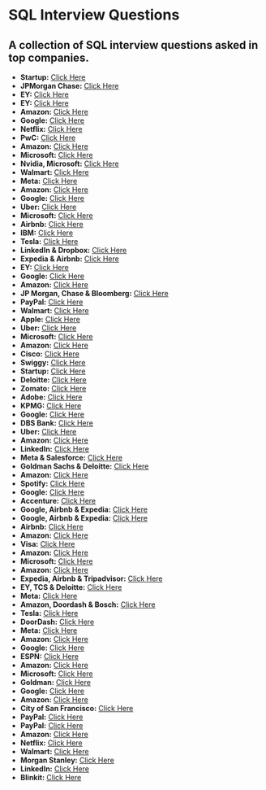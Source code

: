 # SQL Interview Questions

## A collection of SQL interview questions asked in top companies.

- **Startup:** [Click Here](https://github.com/RoopeshSinghal/SQL-Interview-Questions/blob/main/Q1.md)  
- **JPMorgan Chase:** [Click Here](https://github.com/RoopeshSinghal/SQL-Interview-Questions/blob/main/Q2.md)  
- **EY:** [Click Here](https://github.com/RoopeshSinghal/SQL-Interview-Questions/blob/main/Q3.md)  
- **EY:** [Click Here](https://github.com/RoopeshSinghal/SQL-Interview-Questions/blob/main/Q4.md)  
- **Amazon:** [Click Here](https://github.com/RoopeshSinghal/SQL-Interview-Questions/blob/main/Q5.md)  
- **Google:** [Click Here](https://github.com/RoopeshSinghal/SQL-Interview-Questions/blob/main/Q6.md)  
- **Netflix:** [Click Here](https://github.com/RoopeshSinghal/SQL-Interview-Questions/blob/main/Q7.md)  
- **PwC:** [Click Here](https://github.com/RoopeshSinghal/SQL-Interview-Questions/blob/main/Q8.md)  
- **Amazon:** [Click Here](https://github.com/RoopeshSinghal/SQL-Interview-Questions/blob/main/Q9.md)  
- **Microsoft:** [Click Here](https://github.com/RoopeshSinghal/SQL-Interview-Questions/blob/main/Q10.md)  
- **Nvidia, Microsoft:** [Click Here](https://github.com/RoopeshSinghal/SQL-Interview-Questions/blob/main/Q11.md)  
- **Walmart:** [Click Here](https://github.com/RoopeshSinghal/SQL-Interview-Questions/blob/main/Q12.md)  
- **Meta:** [Click Here](https://github.com/RoopeshSinghal/SQL-Interview-Questions/blob/main/Q13.md)  
- **Amazon:** [Click Here](https://github.com/RoopeshSinghal/SQL-Interview-Questions/blob/main/Q14.md)  
- **Google:** [Click Here](https://github.com/RoopeshSinghal/SQL-Interview-Questions/blob/main/Q15.md)  
- **Uber:** [Click Here](https://github.com/RoopeshSinghal/SQL-Interview-Questions/blob/main/Q16.md)  
- **Microsoft:** [Click Here](https://github.com/RoopeshSinghal/SQL-Interview-Questions/blob/main/Q17.md)  
- **Airbnb:** [Click Here](https://github.com/RoopeshSinghal/SQL-Interview-Questions/blob/main/Q18.md)  
- **IBM:** [Click Here](https://github.com/RoopeshSinghal/SQL-Interview-Questions/blob/main/Q19.md)  
- **Tesla:** [Click Here](https://github.com/RoopeshSinghal/SQL-Interview-Questions/blob/main/Q20.md)  
- **LinkedIn & Dropbox:** [Click Here](https://github.com/RoopeshSinghal/SQL-Interview-Questions/blob/main/Q21.md)  
- **Expedia & Airbnb:** [Click Here](https://github.com/RoopeshSinghal/SQL-Interview-Questions/blob/main/Q22.md)  
- **EY:** [Click Here](https://github.com/RoopeshSinghal/SQL-Interview-Questions/blob/main/Q23.md)  
- **Google:** [Click Here](https://github.com/RoopeshSinghal/SQL-Interview-Questions/blob/main/Q24.md)  
- **Amazon:** [Click Here](https://github.com/RoopeshSinghal/SQL-Interview-Questions/blob/main/Q25.md)  
- **JP Morgan, Chase & Bloomberg:** [Click Here](https://github.com/RoopeshSinghal/SQL-Interview-Questions/blob/main/Q26.md)  
- **PayPal:** [Click Here](https://github.com/RoopeshSinghal/SQL-Interview-Questions/blob/main/Q27.md)  
- **Walmart:** [Click Here](https://github.com/RoopeshSinghal/SQL-Interview-Questions/blob/main/Q28.md)  
- **Apple:** [Click Here](https://github.com/RoopeshSinghal/SQL-Interview-Questions/blob/main/Q29.md)  
- **Uber:** [Click Here](https://github.com/RoopeshSinghal/SQL-Interview-Questions/blob/main/Q30.md)  
- **Microsoft:** [Click Here](https://github.com/RoopeshSinghal/SQL-Interview-Questions/blob/main/Q31.md)  
- **Amazon:** [Click Here](https://github.com/RoopeshSinghal/SQL-Interview-Questions/blob/main/Q32.md)  
- **Cisco:** [Click Here](https://github.com/RoopeshSinghal/SQL-Interview-Questions/blob/main/Q33.md)  
- **Swiggy:** [Click Here](https://github.com/RoopeshSinghal/SQL-Interview-Questions/blob/main/Q34.md)
- **Startup:** [Click Here](https://github.com/RoopeshSinghal/SQL-Interview-Questions/blob/main/Q35.md)
- **Deloitte:** [Click Here](https://github.com/RoopeshSinghal/SQL-Interview-Questions/blob/main/Q36.md)  
- **Zomato:** [Click Here](https://github.com/RoopeshSinghal/SQL-Interview-Questions/blob/main/Q37.md)  
- **Adobe:** [Click Here](https://github.com/RoopeshSinghal/SQL-Interview-Questions/blob/main/Q38.md)  
- **KPMG:** [Click Here](https://github.com/RoopeshSinghal/SQL-Interview-Questions/blob/main/Q39.md)  
- **Google:** [Click Here](https://github.com/RoopeshSinghal/SQL-Interview-Questions/blob/main/Q40.md)  
- **DBS Bank:** [Click Here](https://github.com/RoopeshSinghal/SQL-Interview-Questions/blob/main/Q41.md)  
- **Uber:** [Click Here](https://github.com/RoopeshSinghal/SQL-Interview-Questions/blob/main/Q42.md)  
- **Amazon:** [Click Here](https://github.com/RoopeshSinghal/SQL-Interview-Questions/blob/main/Q43.md)  
- **LinkedIn:** [Click Here](https://github.com/RoopeshSinghal/SQL-Interview-Questions/blob/main/Q44.md)  
- **Meta & Salesforce:** [Click Here](https://github.com/RoopeshSinghal/SQL-Interview-Questions/blob/main/Q45.md)  
- **Goldman Sachs & Deloitte:** [Click Here](https://github.com/RoopeshSinghal/SQL-Interview-Questions/blob/main/Q46.md)  
- **Amazon:** [Click Here](https://github.com/RoopeshSinghal/SQL-Interview-Questions/blob/main/Q47.md)  
- **Spotify:** [Click Here](https://github.com/RoopeshSinghal/SQL-Interview-Questions/blob/main/Q48.md)  
- **Google:** [Click Here](https://github.com/RoopeshSinghal/SQL-Interview-Questions/blob/main/Q49.md)  
- **Accenture:** [Click Here](https://github.com/RoopeshSinghal/SQL-Interview-Questions/blob/main/Q50.md)  
- **Google, Airbnb & Expedia:** [Click Here](https://github.com/RoopeshSinghal/SQL-Interview-Questions/blob/main/Q51.md)  
- **Google, Airbnb & Expedia:** [Click Here](https://github.com/RoopeshSinghal/SQL-Interview-Questions/blob/main/Q52.md)  
- **Airbnb:** [Click Here](https://github.com/RoopeshSinghal/SQL-Interview-Questions/blob/main/Q53.md)  
- **Amazon:** [Click Here](https://github.com/RoopeshSinghal/SQL-Interview-Questions/blob/main/Q54.md)  
- **Visa:** [Click Here](https://github.com/RoopeshSinghal/SQL-Interview-Questions/blob/main/Q55.md)  
- **Amazon:** [Click Here](https://github.com/RoopeshSinghal/SQL-Interview-Questions/blob/main/Q56.md)  
- **Microsoft:** [Click Here](https://github.com/RoopeshSinghal/SQL-Interview-Questions/blob/main/Q57.md)  
- **Amazon:** [Click Here](https://github.com/RoopeshSinghal/SQL-Interview-Questions/blob/main/Q58.md)  
- **Expedia, Airbnb & Tripadvisor:** [Click Here](https://github.com/RoopeshSinghal/SQL-Interview-Questions/blob/main/Q59.md)  
- **EY, TCS & Deloitte:** [Click Here](https://github.com/RoopeshSinghal/SQL-Interview-Questions/blob/main/Q60.md)  
- **Meta:** [Click Here](https://github.com/RoopeshSinghal/SQL-Interview-Questions/blob/main/Q61.md)  
- **Amazon, Doordash & Bosch:** [Click Here](https://github.com/RoopeshSinghal/SQL-Interview-Questions/blob/main/Q62.md)  
- **Tesla:** [Click Here](https://github.com/RoopeshSinghal/SQL-Interview-Questions/blob/main/Q63.md)  
- **DoorDash:** [Click Here](https://github.com/RoopeshSinghal/SQL-Interview-Questions/blob/main/Q64.md)  
- **Meta:** [Click Here](https://github.com/RoopeshSinghal/SQL-Interview-Questions/blob/main/Q65.md)  
- **Amazon:** [Click Here](https://github.com/RoopeshSinghal/SQL-Interview-Questions/blob/main/Q66.md)  
- **Google:** [Click Here](https://github.com/RoopeshSinghal/SQL-Interview-Questions/blob/main/Q67.md)  
- **ESPN:** [Click Here](https://github.com/RoopeshSinghal/SQL-Interview-Questions/blob/main/Q68.md)  
- **Amazon:** [Click Here](https://github.com/RoopeshSinghal/SQL-Interview-Questions/blob/main/Q69.md)  
- **Microsoft:** [Click Here](https://github.com/RoopeshSinghal/SQL-Interview-Questions/blob/main/Q70.md)  
- **Goldman:** [Click Here](https://github.com/RoopeshSinghal/SQL-Interview-Questions/blob/main/Q71.md)  
- **Google:** [Click Here](https://github.com/RoopeshSinghal/SQL-Interview-Questions/blob/main/Q72.md)  
- **Amazon:** [Click Here](https://github.com/RoopeshSinghal/SQL-Interview-Questions/blob/main/Q73.md)  
- **City of San Francisco:** [Click Here](https://github.com/RoopeshSinghal/SQL-Interview-Questions/blob/main/Q74.md)  
- **PayPal:** [Click Here](https://github.com/RoopeshSinghal/SQL-Interview-Questions/blob/main/Q75.md)  
- **PayPal:** [Click Here](https://github.com/RoopeshSinghal/SQL-Interview-Questions/blob/main/Q76.md)  
- **Amazon:** [Click Here](https://github.com/RoopeshSinghal/SQL-Interview-Questions/blob/main/Q77.md)  
- **Netflix:** [Click Here](https://github.com/RoopeshSinghal/SQL-Interview-Questions/blob/main/Q78.md)  
- **Walmart:** [Click Here](https://github.com/RoopeshSinghal/SQL-Interview-Questions/blob/main/Q79.md)  
- **Morgan Stanley:** [Click Here](https://github.com/RoopeshSinghal/SQL-Interview-Questions/blob/main/Q80.md)  
- **LinkedIn:** [Click Here](https://github.com/RoopeshSinghal/SQL-Interview-Questions/blob/main/Q81.md)  
- **Blinkit:** [Click Here](https://github.com/RoopeshSinghal/SQL-Interview-Questions/blob/main/Q82.md)  

